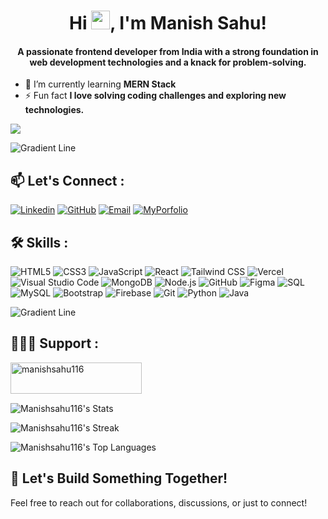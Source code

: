 # <h1 align="center">Hi <img src="https://raw.githubusercontent.com/MartinHeinz/MartinHeinz/master/wave.gif" width="30px">, I'm Manish Sahu!</h1>
<h4 align="center">A passionate frontend developer from India with a strong foundation in web development technologies and a knack for problem-solving.</h4>

- 🌱 I’m currently learning **MERN Stack**
- ⚡ Fun fact **I love solving coding challenges and exploring new technologies.**

[![](https://visitcount.itsvg.in/api?id=ManishSahu116&icon=0&color=12)](https://visitcount.itsvg.in)

![Gradient Line](https://via.placeholder.com/1200x4/FF0080/FFB6C1?text=+)

## 📫 Let's Connect :
[![Linkedin](https://img.shields.io/badge/-Manish%20Sahu-blue?style=flat&logo=Linkedin&logoColor=white&link=https://www.linkedin.com/in/manish-sahu-933013220/)](https://www.linkedin.com/in/manish-sahu-933013220/)
[![GitHub](https://img.shields.io/badge/-Manishsahu116-black?style=flat&logo=github&link=https://github.com/Manishsahu116)](https://github.com/Manishsahu116)
[![Email](https://img.shields.io/badge/-Email-D14836?style=flat&logo=gmail&logoColor=white&link=mailto:sahumanish2969@gmail.com)](mailto:sahumanish2969@gmail.com)
[![MyPorfolio](https://img.shields.io/badge/-My%20Portfolio-black?style=flat&link=https://personal-portfolio-sigma-woad.vercel.app/)](https://personal-portfolio-sigma-woad.vercel.app/)

## 🛠 Skills :
![HTML5](https://img.shields.io/badge/-HTML5-E34F26?style=flat&logo=html5&logoColor=white)
![CSS3](https://img.shields.io/badge/-CSS3-1572B6?style=flat&logo=css3)
![JavaScript](https://img.shields.io/badge/-JavaScript-F7DF1E?style=flat&logo=javascript&logoColor=black)
![React](https://img.shields.io/badge/-React-61DAFB?style=flat&logo=react&logoColor=black)
![Tailwind CSS](https://img.shields.io/badge/-Tailwind%20CSS-38B2AC?style=flat&logo=tailwind-css&logoColor=white)
![Vercel](https://img.shields.io/badge/-Vercel-000000?style=flat&logo=vercel&logoColor=white)
![Visual Studio Code](https://img.shields.io/badge/-Visual%20Studio%20Code-007ACC?style=flat&logo=visual-studio-code&logoColor=white)
![MongoDB](https://img.shields.io/badge/-MongoDB-47A248?style=flat&logo=mongodb&logoColor=white)
![Node.js](https://img.shields.io/badge/-Node.js-339933?style=flat&logo=nodedotjs&logoColor=white)
![GitHub](https://img.shields.io/badge/-GitHub-181717?style=flat&logo=github&logoColor=white)
![Figma](https://img.shields.io/badge/-Figma-F24E1E?style=flat&logo=figma&logoColor=white)
![SQL](https://img.shields.io/badge/-SQL-003B57?style=flat&logo=mysql&logoColor=white)
![MySQL](https://img.shields.io/badge/-MySQL-005C5F?style=flat&logo=mysql&logoColor=white)
![Bootstrap](https://img.shields.io/badge/-Bootstrap-563D7C?style=flat&logo=bootstrap&logoColor=white)
![Firebase](https://img.shields.io/badge/-Firebase-FFCA28?style=flat&logo=firebase&logoColor=white)
![Git](https://img.shields.io/badge/-Git-F05032?style=flat&logo=git&logoColor=white)
![Python](https://img.shields.io/badge/-Python-3776AB?style=flat&logo=python&logoColor=white)
![Java](https://img.shields.io/badge/-Java-E34F26?style=flat&logo=java&logoColor=white)

![Gradient Line](https://via.placeholder.com/1200x4/FF0080/FFB6C1?text=+)

## 👨🏻‍💻 Support : 
<p><a href="https://www.buymeacoffee.com/manishsahu116"> <img align="left" src="https://cdn.buymeacoffee.com/buttons/v2/default-yellow.png" height="50" width="210" alt="manishsahu116" /></a></p><br><br>
<br>

![Manishsahu116's Stats](https://github-readme-stats.vercel.app/api?username=Manishsahu116&theme=default&show_icons=true&hide_border=true&count_private=true)

![Manishsahu116's Streak](https://github-readme-streak-stats.herokuapp.com/?user=Manishsahu116&theme=default&hide_border=true)

![Manishsahu116's Top Languages](https://github-readme-stats.vercel.app/api/top-langs/?username=Manishsahu116&theme=default&show_icons=true&hide_border=true&layout=compact)


## 🚀 Let's Build Something Together!
Feel free to reach out for collaborations, discussions, or just to connect!

